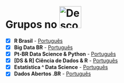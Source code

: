 

# Grupos no  <a  href="https://www.instagram.com/descomplicaestatistica/"> <img src="https://web.telegram.org/img/logo_share.png" title="Descomplica Estatistica" class="center" width="60">  </a>  

- [x] **R Brasil** - [Português](https://t.me/rbrasiloficial) 
- [x] **Big Data BR** - [Português](https://t.me/bigdatabr) 
- [x] **Pt-BR Data Science & Python** - [Português](https://t.me/datasciencepython) 
- [x] **[DS & R] Ciência de Dados & R** - [Português](https://t.me/DataScienceAndR) 
- [x] **Estatística ^ Data Science** - [Português](https://t.me/estatciencia) 
- [x] **Dados Abertos .BR** - [Português](https://t.me/dadosabertos) 
